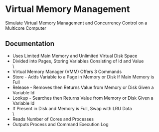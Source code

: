 # Virtual Memory Management
Simulate Virtual Memory Management and Concurrency Control on a Multicore Computer

## Documentation
- Uses Limited Main Memory and Unlimited Virtual Disk Space
- Divided into Pages, Storing Variables Consisting of Id and Value\
  \
- Virtual Memory Manager (VMM) Offers 3 Commands
- Store - Adds Variable to a Page in Memory or Disk If Main Memory is Full
- Release - Removes then Returns Value from Memory or Disk Given a Variable Id
- Lookup - Searches then Returns Value from Memory or Disk Given a Variable Id
- If Present in Disk and Memory is Full, Swap with LRU Data\
\
- Reads Number of Cores and Processes
- Outputs Process and Command Execution Log

